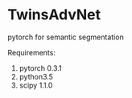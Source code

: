 # TwinsAdvNet

pytorch for semantic segmentation

Requirements:
  1. pytorch 0.3.1 
  2. python3.5 
  3. scipy 1.1.0 
